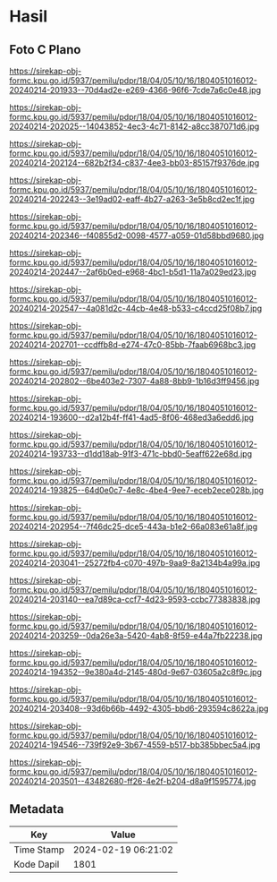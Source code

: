 # Hasil

## Foto C Plano

https://sirekap-obj-formc.kpu.go.id/5937/pemilu/pdpr/18/04/05/10/16/1804051016012-20240214-201933--70d4ad2e-e269-4366-96f6-7cde7a6c0e48.jpg

https://sirekap-obj-formc.kpu.go.id/5937/pemilu/pdpr/18/04/05/10/16/1804051016012-20240214-202025--14043852-4ec3-4c71-8142-a8cc387071d6.jpg

https://sirekap-obj-formc.kpu.go.id/5937/pemilu/pdpr/18/04/05/10/16/1804051016012-20240214-202124--682b2f34-c837-4ee3-bb03-85157f9376de.jpg

https://sirekap-obj-formc.kpu.go.id/5937/pemilu/pdpr/18/04/05/10/16/1804051016012-20240214-202243--3e19ad02-eaff-4b27-a263-3e5b8cd2ec1f.jpg

https://sirekap-obj-formc.kpu.go.id/5937/pemilu/pdpr/18/04/05/10/16/1804051016012-20240214-202346--f40855d2-0098-4577-a059-01d58bbd9680.jpg

https://sirekap-obj-formc.kpu.go.id/5937/pemilu/pdpr/18/04/05/10/16/1804051016012-20240214-202447--2af6b0ed-e968-4bc1-b5d1-11a7a029ed23.jpg

https://sirekap-obj-formc.kpu.go.id/5937/pemilu/pdpr/18/04/05/10/16/1804051016012-20240214-202547--4a081d2c-44cb-4e48-b533-c4ccd25f08b7.jpg

https://sirekap-obj-formc.kpu.go.id/5937/pemilu/pdpr/18/04/05/10/16/1804051016012-20240214-202701--ccdffb8d-e274-47c0-85bb-7faab6968bc3.jpg

https://sirekap-obj-formc.kpu.go.id/5937/pemilu/pdpr/18/04/05/10/16/1804051016012-20240214-202802--6be403e2-7307-4a88-8bb9-1b16d3ff9456.jpg

https://sirekap-obj-formc.kpu.go.id/5937/pemilu/pdpr/18/04/05/10/16/1804051016012-20240214-193600--d2a12b4f-ff41-4ad5-8f06-468ed3a6edd6.jpg

https://sirekap-obj-formc.kpu.go.id/5937/pemilu/pdpr/18/04/05/10/16/1804051016012-20240214-193733--d1dd18ab-91f3-471c-bbd0-5eaff622e68d.jpg

https://sirekap-obj-formc.kpu.go.id/5937/pemilu/pdpr/18/04/05/10/16/1804051016012-20240214-193825--64d0e0c7-4e8c-4be4-9ee7-eceb2ece028b.jpg

https://sirekap-obj-formc.kpu.go.id/5937/pemilu/pdpr/18/04/05/10/16/1804051016012-20240214-202954--7f46dc25-dce5-443a-b1e2-66a083e61a8f.jpg

https://sirekap-obj-formc.kpu.go.id/5937/pemilu/pdpr/18/04/05/10/16/1804051016012-20240214-203041--25272fb4-c070-497b-9aa9-8a2134b4a99a.jpg

https://sirekap-obj-formc.kpu.go.id/5937/pemilu/pdpr/18/04/05/10/16/1804051016012-20240214-203140--ea7d89ca-ccf7-4d23-9593-ccbc77383838.jpg

https://sirekap-obj-formc.kpu.go.id/5937/pemilu/pdpr/18/04/05/10/16/1804051016012-20240214-203259--0da26e3a-5420-4ab8-8f59-e44a7fb22238.jpg

https://sirekap-obj-formc.kpu.go.id/5937/pemilu/pdpr/18/04/05/10/16/1804051016012-20240214-194352--9e380a4d-2145-480d-9e67-03605a2c8f9c.jpg

https://sirekap-obj-formc.kpu.go.id/5937/pemilu/pdpr/18/04/05/10/16/1804051016012-20240214-203408--93d6b66b-4492-4305-bbd6-293594c8622a.jpg

https://sirekap-obj-formc.kpu.go.id/5937/pemilu/pdpr/18/04/05/10/16/1804051016012-20240214-194546--739f92e9-3b67-4559-b517-bb385bbec5a4.jpg

https://sirekap-obj-formc.kpu.go.id/5937/pemilu/pdpr/18/04/05/10/16/1804051016012-20240214-203501--43482680-ff26-4e2f-b204-d8a9f1595774.jpg


## Metadata

| Key        | Value               |
| ---------- | ------------------- |
| Time Stamp | 2024-02-19 06:21:02 |
| Kode Dapil | 1801                |



